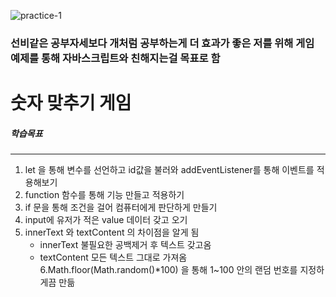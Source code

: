 ![practice-1](https://user-images.githubusercontent.com/89256060/155127782-17508d53-82f4-47d7-b681-fd0c7f33fb01.JPG)

### 선비같은 공부자세보다 개처럼 공부하는게 더 효과가 좋은 저를 위해 게임 예제를 통해 자바스크립트와 친해지는걸 목표로 함

# 숫자 맞추기 게임
 
##### 학습목표
---
1. let 을 통해 변수를 선언하고 id값을 불러와 addEventListener를 통해 이벤트를 적용해보기
2. function 함수를 통해 기능 만들고 적용하기
3. if 문을 통해 조건을 걸어 컴퓨터에게 판단하게 만들기
4. input에 유저가 적은 value 데이터 갖고 오기
5. innerText 와 textContent 의 차이점을 알게 됨
   * innerText 불필요한 공백제거 후 텍스트 갖고옴
   * textContent 모든 텍스트 그대로 가져옴
6.Math.floor(Math.random()*100) 을 통해 1~100 안의 랜덤 번호를 지정하게끔 만듦
